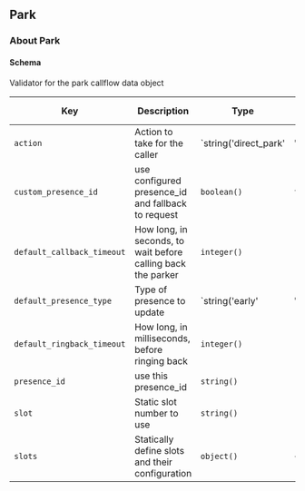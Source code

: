 ## Park

### About Park

#### Schema

Validator for the park callflow data object



Key | Description | Type | Default | Required | Support Level
--- | ----------- | ---- | ------- | -------- | -------------
`action` | Action to take for the caller | `string('direct_park' | 'park' | 'retrieve' | 'auto')` | `park` | `false` |  
`custom_presence_id` | use configured presence_id and fallback to request | `boolean()` | `false` | `false` |  
`default_callback_timeout` | How long, in seconds, to wait before calling back the parker | `integer()` |   | `false` |  
`default_presence_type` | Type of presence to update | `string('early' | 'terminated' | 'confirmed')` |   | `false` |  
`default_ringback_timeout` | How long, in milliseconds, before ringing back | `integer()` |   | `false` |  
`presence_id` | use this presence_id | `string()` |   | `false` |  
`slot` | Static slot number to use | `string()` |   | `false` |  
`slots` | Statically define slots and their configuration | `object()` | `{}` | `false` |  



